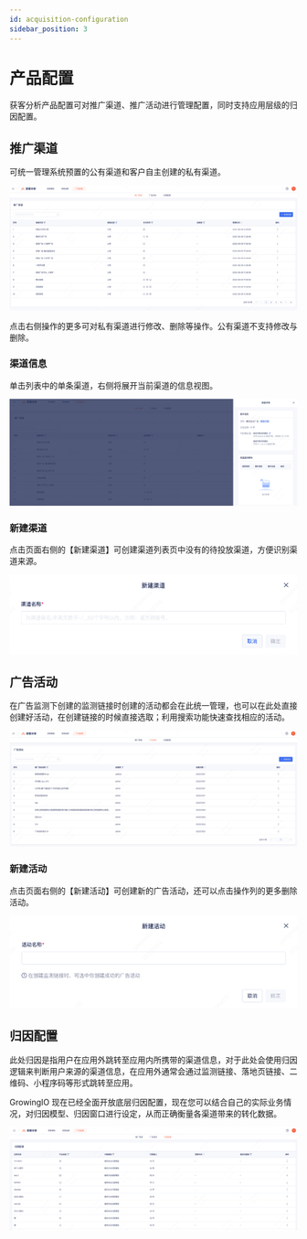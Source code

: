 ```yaml
---
id: acquisition-configuration
sidebar_position: 3 
---
```


# 产品配置

获客分析产品配置可对推广渠道、推广活动进行管理配置，同时支持应用层级的归因配置。

## 推广渠道

可统一管理系统预置的公有渠道和客户自主创建的私有渠道。

![picture 13](/img/d4833cb50fe70c0ea277cc92087907130aa8ad0cc7c8cb5983bcd44f7dadcbdf_pic_1668086730111_2022-11-10.png)  

点击右侧操作的更多可对私有渠道进行修改、删除等操作。公有渠道不支持修改与删除。

### 渠道信息

单击列表中的单条渠道，右侧将展开当前渠道的信息视图。

![picture 14](/img/43c0d873e48cdfcb2d0fff47235c151f189d9cc183e0a732ccbe70eb396f598b_pic_1668086793636_2022-11-10.png)  

### 新建渠道

点击页面右侧的【新建渠道】可创建渠道列表页中没有的待投放渠道，方便识别渠道来源。

![picture 15](/img/ebb732b6236146478b2ec02333af91dbe9e81ba220f733b9b32a2433c3889cad_pic_1668086825963_2022-11-10.png)  

## 广告活动

在广告监测下创建的监测链接时创建的活动都会在此统一管理，也可以在此处直接创建好活动，在创建链接的时候直接选取；利用搜索功能快速查找相应的活动。

![picture 16](/img/21bbd36ae3fb59af5516c4553677776ca43a467da3ec3a376426ba01d8d064b7_pic_1668086908843_2022-11-10.png)  

### 新建活动

点击页面右侧的【新建活动】可创建新的广告活动，还可以点击操作列的更多删除活动。

![picture 17](/img/7991f4df31d8d72f5f1ff76e20e63a9d96e8f24cea495986a4785b99c0df0b94_pic_1668086940341_2022-11-10.png)  

## 归因配置

此处归因是指用户在应用外跳转至应用内所携带的渠道信息，对于此处会使用归因逻辑来判断用户来源的渠道信息，在应用外通常会通过监测链接、落地页链接、二维码、小程序码等形式跳转至应用。

GrowingIO 现在已经全面开放底层归因配置，现在您可以结合自己的实际业务情况，对归因模型、归因窗口进行设定，从而正确衡量各渠道带来的转化数据。

![picture 18](/img/f931b0a622a1f47b02ed557703307053a19e6778424f78e5a97232c2937272b3_pic_1668086985691_2022-11-10.png)  
